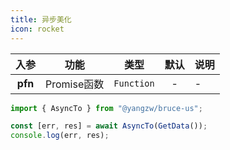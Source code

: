 ```yaml
---
title: 异步美化
icon: rocket
---
```


入参|功能|类型|默认|说明
:-:|:-:|:-:|:-:|-
**pfn**|Promise函数|`Function`|-|-

```js
import { AsyncTo } from "@yangzw/bruce-us";

const [err, res] = await AsyncTo(GetData());
console.log(err, res);
```